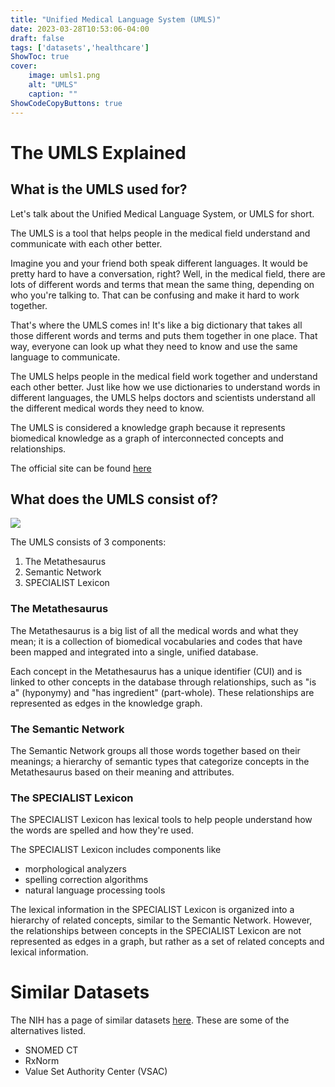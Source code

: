 ```yaml
---
title: "Unified Medical Language System (UMLS)"
date: 2023-03-28T10:53:06-04:00
draft: false
tags: ['datasets','healthcare']
ShowToc: true
cover:
    image: umls1.png
    alt: "UMLS"
    caption: ""
ShowCodeCopyButtons: true
---
```


# The UMLS Explained

## What is the UMLS used for?

Let's talk about the Unified Medical Language System, or UMLS for short. 

The UMLS is a tool that helps people in the medical field understand and communicate with each other better.

Imagine you and your friend both speak different languages. It would be pretty hard to have a conversation, right? Well, in the medical field, there are lots of different words and terms that mean the same thing, depending on who you're talking to. That can be confusing and make it hard to work together.

That's where the UMLS comes in! It's like a big dictionary that takes all those different words and terms and puts them together in one place. That way, everyone can look up what they need to know and use the same language to communicate.

The UMLS helps people in the medical field work together and understand each other better. Just like how we use dictionaries to understand words in different languages, the UMLS helps doctors and scientists understand all the different medical words they need to know.

The UMLS is considered a knowledge graph because it represents biomedical knowledge as a graph of interconnected concepts and relationships.

The official site can be found [here](https://www.nlm.nih.gov/research/umls/index.html)

## What does the UMLS consist of?

![](/umls2.png)

The UMLS consists of 3 components:
1. The Metathesaurus
2. Semantic Network
3. SPECIALIST Lexicon

### The Metathesaurus

The Metathesaurus is a big list of all the medical words and what they mean; it is a collection of biomedical vocabularies and codes that have been mapped and integrated into a single, unified database.

Each concept in the Metathesaurus has a unique identifier (CUI) and is linked to other concepts in the database through relationships, such as "is a" (hyponymy) and "has ingredient" (part-whole). These relationships are represented as edges in the knowledge graph.

### The Semantic Network

The Semantic Network groups all those words together based on their meanings; a hierarchy of semantic types that categorize concepts in the Metathesaurus based on their meaning and attributes.

### The SPECIALIST Lexicon

The SPECIALIST Lexicon has lexical tools to help people understand how the words are spelled and how they're used.

The SPECIALIST Lexicon includes components like 
- morphological analyzers
- spelling correction algorithms
- natural language processing tools 

The lexical information in the SPECIALIST Lexicon is organized into a hierarchy of related concepts, similar to the Semantic Network. However, the relationships between concepts in the SPECIALIST Lexicon are not represented as edges in a graph, but rather as a set of related concepts and lexical information.

# Similar Datasets

The NIH has a page of similar datasets [here](https://uts.nlm.nih.gov/uts/). These are some of the alternatives listed.
- SNOMED CT
- RxNorm
- Value Set Authority Center (VSAC)


